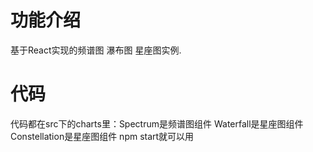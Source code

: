 # 功能介绍
基于React实现的频谱图 瀑布图 星座图实例.

# 代码
代码都在src下的charts里：Spectrum是频谱图组件 Waterfall是星座图组件 Constellation是星座图组件 npm start就可以用